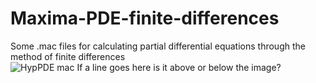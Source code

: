 # Maxima-PDE-finite-differences
Some .mac files for calculating partial differential equations through the method of finite differences  
![HypPDE mac](https://user-images.githubusercontent.com/29483443/187042432-49f778ff-9d92-41f2-ab10-7377162cd1d7.png)
If a line goes here is it above or below the image?  

